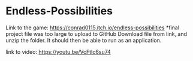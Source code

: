 # Endless-Possibilities

Link to the game: https://conrad0115.itch.io/endless-possibilities
*final project file was too large to upload to GitHub
Download file from link, and unzip the folder. It should then be able to run as an application.


link to video: https://youtu.be/VcFtIc6su74
